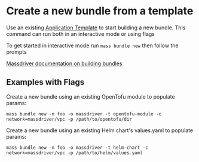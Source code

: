 # Create a new bundle from a template

Use an existing [Application Template](https://github.com/massdriver-cloud/application-templates) to start building a new bundle.
This command can run both in an interactive mode or using flags

To get started in interactive mode run `mass bundle new` then follow the prompts

[Massdriver documentation on building bundles](https://docs.massdriver.cloud/bundles/development)

## Examples with Flags

Create a new bundle using an existing OpenTofu module to populate params:

```shell
mass bundle new -n foo -o massdriver -t opentofu-module -c network=massdriver/vpc -p /path/to/opentofu/dir
```

Create a new bundle using an existing Helm chart's values.yaml to populate params:

```shell
mass bundle new -n foo -o massdriver -t helm-chart -c network=massdriver/vpc -p /path/to/helm/values.yaml
```
